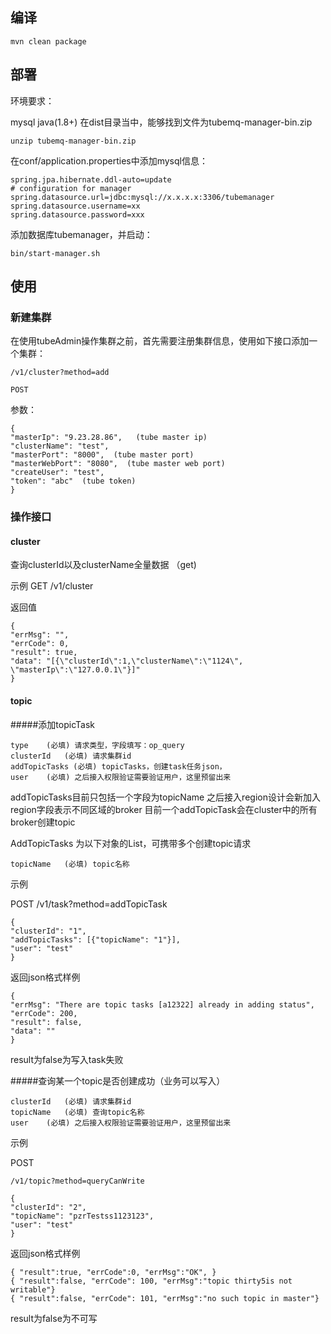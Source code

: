 ## 编译

    mvn clean package 

## 部署

环境要求：

mysql
java(1.8+)
在dist目录当中，能够找到文件为tubemq-manager-bin.zip

    unzip tubemq-manager-bin.zip

在conf/application.properties中添加mysql信息：

    spring.jpa.hibernate.ddl-auto=update
    # configuration for manager
    spring.datasource.url=jdbc:mysql://x.x.x.x:3306/tubemanager
    spring.datasource.username=xx
    spring.datasource.password=xxx

添加数据库tubemanager，并启动：

    bin/start-manager.sh

## 使用

### 新建集群

在使用tubeAdmin操作集群之前，首先需要注册集群信息，使用如下接口添加一个集群：

    /v1/cluster?method=add

    POST

参数：

    {
    "masterIp": "9.23.28.86",   (tube master ip)
    "clusterName": "test",    
    "masterPort": "8000",  (tube master port)
    "masterWebPort": "8080",  (tube master web port)
    "createUser": "test",  
    "token": "abc"  (tube token)
    }

### 操作接口

#### cluster
查询clusterId以及clusterName全量数据 （get)

示例
    GET
    /v1/cluster

返回值

    {
    "errMsg": "",
    "errCode": 0,
    "result": true,
    "data": "[{\"clusterId\":1,\"clusterName\":\"1124\", \"masterIp\":\"127.0.0.1\"}]"
    }

#### topic

#####添加topicTask

    type	(必填) 请求类型，字段填写：op_query
    clusterId	(必填) 请求集群id
    addTopicTasks (必填) topicTasks，创建task任务json，
    user	(必填) 之后接入权限验证需要验证用户，这里预留出来

addTopicTasks目前只包括一个字段为topicName
之后接入region设计会新加入region字段表示不同区域的broker
目前一个addTopicTask会在cluster中的所有broker创建topic


AddTopicTasks 为以下对象的List，可携带多个创建topic请求

    topicName	(必填) topic名称

示例

POST
    /v1/task?method=addTopicTask

    {
    "clusterId": "1",
    "addTopicTasks": [{"topicName": "1"}],
    "user": "test"
    }

返回json格式样例

    {
    "errMsg": "There are topic tasks [a12322] already in adding status",
    "errCode": 200,
    "result": false,
    "data": ""
    }

result为false为写入task失败



#####查询某一个topic是否创建成功（业务可以写入）

    clusterId	(必填) 请求集群id
    topicName   (必填) 查询topic名称
    user	(必填) 之后接入权限验证需要验证用户，这里预留出来


示例

POST

    /v1/topic?method=queryCanWrite

    {
    "clusterId": "2",
    "topicName": "pzrTestss1123123",
    "user": "test"
    }


返回json格式样例

    { "result":true, "errCode":0, "errMsg":"OK", }
    { "result":false, "errCode": 100, "errMsg":"topic thirty5is not writable"}
    { "result":false, "errCode": 101, "errMsg":"no such topic in master"}

result为false为不可写